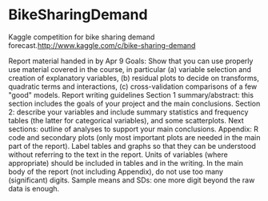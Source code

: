 # BikeSharingDemand
Kaggle competition for bike sharing demand forecast.http://www.kaggle.com/c/bike-sharing-demand

Report material handed in by Apr 9
Goals: Show that you can use properly use material covered in the course, in particular 
(a) variable selection and creation of explanatory variables, 
(b) residual plots to decide on transforms, quadratic terms and interactions, 
(c) cross-validation comparisons of a few "good" models. 
Report writing guidelines
Section 1 summary/abstract: this section includes the goals of your project and the main conclusions.
Section 2: describe your variables and include summary statistics and frequency tables (the latter for categorical variables), and some scatterplots.
Next sections: outline of analyses to support your main conclusions.
Appendix: R code and secondary plots (only most important plots are needed in the main part of the report).
Label tables and graphs so that they can be understood without referring to the text in the report.
Units of variables (where appropriate) should be included in tables and in the writing.
In the main body of the report (not including Appendix), do not use too many (significant) digits. 
Sample means and SDs: one more digit beyond the raw data is enough.

